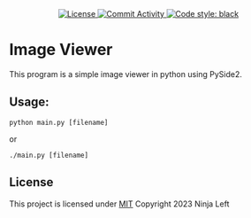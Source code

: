 <div align=center>
  <a href="./LICENSE">
    <img alt='License' src="https://img.shields.io/github/license/ninja-left/ImageViewer">
  </a>
  <a href="./">
    <img alt='Commit Activity' src="https://img.shields.io/github/commit-activity/m/ninja-left/ImageViewer">
  </a>
  <a href="./">
    <img alt="Code style: black" src="https://img.shields.io/badge/code%20style-black-000000.svg">
  </a>
</div>

# Image Viewer
This program is a simple image viewer in python using PySide2.

## Usage:
```shell
python main.py [filename]
```
or

```shell
./main.py [filename]
```

## License
This project is licensed under [MIT](./LICENSE) Copyright 2023 Ninja Left
